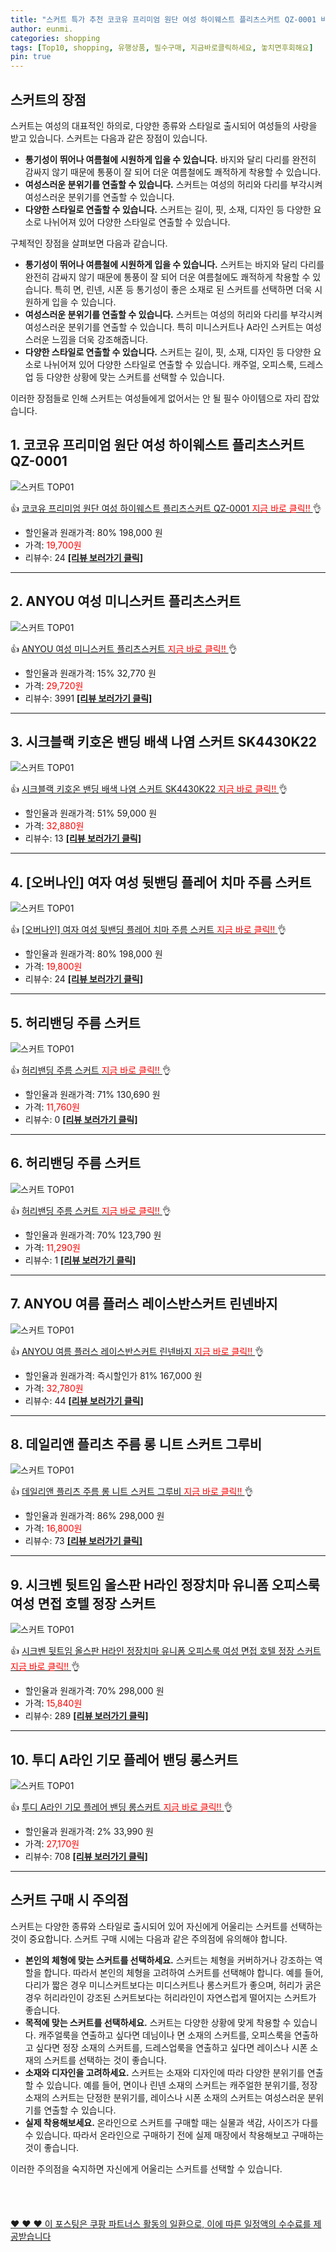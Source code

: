 ```yaml
---
title: "스커트 특가 추천 코코유 프리미엄 원단 여성 하이웨스트 플리츠스커트 QZ-0001 비교 장점"
author: eunmi.
categories: shopping
tags: [Top10, shopping, 유행상품, 필수구매, 지금바로클릭하세요, 놓치면후회해요]
pin: true
---
```

## 스커트의 장점

스커트는 여성의 대표적인 하의로, 다양한 종류와 스타일로 출시되어 여성들의 사랑을 받고 있습니다. 스커트는 다음과 같은 장점이 있습니다.

* **통기성이 뛰어나 여름철에 시원하게 입을 수 있습니다.** 바지와 달리 다리를 완전히 감싸지 않기 때문에 통풍이 잘 되어 더운 여름철에도 쾌적하게 착용할 수 있습니다.
* **여성스러운 분위기를 연출할 수 있습니다.** 스커트는 여성의 허리와 다리를 부각시켜 여성스러운 분위기를 연출할 수 있습니다.
* **다양한 스타일로 연출할 수 있습니다.** 스커트는 길이, 핏, 소재, 디자인 등 다양한 요소로 나뉘어져 있어 다양한 스타일로 연출할 수 있습니다.

구체적인 장점을 살펴보면 다음과 같습니다.

* **통기성이 뛰어나 여름철에 시원하게 입을 수 있습니다.** 스커트는 바지와 달리 다리를 완전히 감싸지 않기 때문에 통풍이 잘 되어 더운 여름철에도 쾌적하게 착용할 수 있습니다. 특히 면, 린넨, 시폰 등 통기성이 좋은 소재로 된 스커트를 선택하면 더욱 시원하게 입을 수 있습니다.
* **여성스러운 분위기를 연출할 수 있습니다.** 스커트는 여성의 허리와 다리를 부각시켜 여성스러운 분위기를 연출할 수 있습니다. 특히 미니스커트나 A라인 스커트는 여성스러운 느낌을 더욱 강조해줍니다.
* **다양한 스타일로 연출할 수 있습니다.** 스커트는 길이, 핏, 소재, 디자인 등 다양한 요소로 나뉘어져 있어 다양한 스타일로 연출할 수 있습니다. 캐주얼, 오피스룩, 드레스업 등 다양한 상황에 맞는 스커트를 선택할 수 있습니다.

이러한 장점들로 인해 스커트는 여성들에게 없어서는 안 될 필수 아이템으로 자리 잡았습니다.

   

## 1. 코코유 프리미엄 원단 여성 하이웨스트 플리츠스커트 QZ-0001

![스커트 TOP01](https://thumbnail8.coupangcdn.com/thumbnails/remote/230x230ex/image/vendor_inventory/9e5f/c39440f219970a5f72bf72923fc6318449dd260e3bd8d5dcb32f4e5c83ce.jpg)


👍 [코코유 프리미엄 원단 여성 하이웨스트 플리츠스커트 QZ-0001 <font color=red> 지금 바로 클릭!! </font> ](https://link.coupang.com/re/AFFSDP?lptag=AF3617701&subid=GithubCoopas&pageKey=7210897472&traceid=V0-153&itemId=18248121563&vendorItemId=85916642872) 👌 


- 할인율과 원래가격: 80%  198,000   원
- 가격: <span style='color:red'>19,700원</span>
- 리뷰수: 24  [**[리뷰 보러가기 클릭]**](https://link.coupang.com/re/AFFSDP?lptag=AF3617701&subid=GithubCoopas&pageKey=7210897472&traceid=V0-153&itemId=18248121563&vendorItemId=85916642872)

---


   

## 2. ANYOU 여성 미니스커트 플리츠스커트

![스커트 TOP01](https://thumbnail7.coupangcdn.com/thumbnails/remote/230x230ex/image/vendor_inventory/cda4/4ea116f0c9356bef828a4c650497f1593c061a126532e5954cfbfcb49a50.jpg)


👍 [ANYOU 여성 미니스커트 플리츠스커트 <font color=red> 지금 바로 클릭!! </font> ](https://link.coupang.com/re/AFFSDP?lptag=AF3617701&subid=GithubCoopas&pageKey=7279496258&traceid=V0-153&itemId=18582267289&vendorItemId=86503779820) 👌 


- 할인율과 원래가격: 15%  32,770   원
- 가격: <span style='color:red'>29,720원</span>
- 리뷰수: 3991  [**[리뷰 보러가기 클릭]**](https://link.coupang.com/re/AFFSDP?lptag=AF3617701&subid=GithubCoopas&pageKey=7279496258&traceid=V0-153&itemId=18582267289&vendorItemId=86503779820)

---


   

## 3. 시크블랙 키호온 밴딩 배색 나염 스커트 SK4430K22

![스커트 TOP01](https://thumbnail8.coupangcdn.com/thumbnails/remote/230x230ex/image/rs_quotation_api/nx1hemyp/9f0bfb6844744729b5d6ba65f3f6174e.jpg)


👍 [시크블랙 키호온 밴딩 배색 나염 스커트 SK4430K22 <font color=red> 지금 바로 클릭!! </font> ](https://link.coupang.com/re/AFFSDP?lptag=AF3617701&subid=GithubCoopas&pageKey=6400795027&traceid=V0-153&itemId=13684199654&vendorItemId=80935892671) 👌 


- 할인율과 원래가격: 51%  59,000   원
- 가격: <span style='color:red'>32,880원</span>
- 리뷰수: 13  [**[리뷰 보러가기 클릭]**](https://link.coupang.com/re/AFFSDP?lptag=AF3617701&subid=GithubCoopas&pageKey=6400795027&traceid=V0-153&itemId=13684199654&vendorItemId=80935892671)

---


   

## 4. [오버나인] 여자 여성 뒷밴딩 플레어 치마 주름 스커트

![스커트 TOP01](https://thumbnail9.coupangcdn.com/thumbnails/remote/230x230ex/image/vendor_inventory/9f2e/294e2cb2501b59378a7248d592eefcbb7a5f07bdce25560e82851468595b.jpg)


👍 [[오버나인] 여자 여성 뒷밴딩 플레어 치마 주름 스커트 <font color=red> 지금 바로 클릭!! </font> ](https://link.coupang.com/re/AFFSDP?lptag=AF3617701&subid=GithubCoopas&pageKey=7575840614&traceid=V0-153&itemId=19988879332&vendorItemId=87086863881) 👌 


- 할인율과 원래가격: 80%  198,000   원
- 가격: <span style='color:red'>19,800원</span>
- 리뷰수: 24  [**[리뷰 보러가기 클릭]**](https://link.coupang.com/re/AFFSDP?lptag=AF3617701&subid=GithubCoopas&pageKey=7575840614&traceid=V0-153&itemId=19988879332&vendorItemId=87086863881)

---


   

## 5. 허리밴딩 주름 스커트

![스커트 TOP01](https://thumbnail7.coupangcdn.com/thumbnails/remote/230x230ex/image/vendor_inventory/7b25/b443115ea83fecb0690258a0ff2bcaa5a490c84b8021e281db047265cd9a.jpg)


👍 [허리밴딩 주름 스커트 <font color=red> 지금 바로 클릭!! </font> ](https://link.coupang.com/re/AFFSDP?lptag=AF3617701&subid=GithubCoopas&pageKey=6401324578&traceid=V0-153&itemId=13687197279&vendorItemId=80938834119) 👌 


- 할인율과 원래가격: 71%  130,690   원
- 가격: <span style='color:red'>11,760원</span>
- 리뷰수: 0  [**[리뷰 보러가기 클릭]**](https://link.coupang.com/re/AFFSDP?lptag=AF3617701&subid=GithubCoopas&pageKey=6401324578&traceid=V0-153&itemId=13687197279&vendorItemId=80938834119)

---


   

## 6. 허리밴딩 주름 스커트

![스커트 TOP01](https://thumbnail6.coupangcdn.com/thumbnails/remote/230x230ex/image/vendor_inventory/58bf/7295bc93716c717a2e3200e2850440e1bc59c5ba0c159baa621c401523ef.jpg)


👍 [허리밴딩 주름 스커트 <font color=red> 지금 바로 클릭!! </font> ](https://link.coupang.com/re/AFFSDP?lptag=AF3617701&subid=GithubCoopas&pageKey=6401324578&traceid=V0-153&itemId=13687197277&vendorItemId=80938834108) 👌 


- 할인율과 원래가격: 70%  123,790   원
- 가격: <span style='color:red'>11,290원</span>
- 리뷰수: 1  [**[리뷰 보러가기 클릭]**](https://link.coupang.com/re/AFFSDP?lptag=AF3617701&subid=GithubCoopas&pageKey=6401324578&traceid=V0-153&itemId=13687197277&vendorItemId=80938834108)

---


   

## 7. ANYOU 여름 플러스 레이스반스커트 린넨바지

![스커트 TOP01](https://thumbnail10.coupangcdn.com/thumbnails/remote/230x230ex/image/vendor_inventory/4bed/480d8df24f928294df7798acd984a24551a115df004006f36fbe86614eca.jpg)


👍 [ANYOU 여름 플러스 레이스반스커트 린넨바지 <font color=red> 지금 바로 클릭!! </font> ](https://link.coupang.com/re/AFFSDP?lptag=AF3617701&subid=GithubCoopas&pageKey=7450562643&traceid=V0-153&itemId=19395427861&vendorItemId=86724179858) 👌 


- 할인율과 원래가격: 즉시할인가 81%  167,000   원
- 가격: <span style='color:red'>32,780원</span>
- 리뷰수: 44  [**[리뷰 보러가기 클릭]**](https://link.coupang.com/re/AFFSDP?lptag=AF3617701&subid=GithubCoopas&pageKey=7450562643&traceid=V0-153&itemId=19395427861&vendorItemId=86724179858)

---


   

## 8. 데일리앤 플리츠 주름 롱 니트 스커트 그루비

![스커트 TOP01](https://thumbnail7.coupangcdn.com/thumbnails/remote/230x230ex/image/vendor_inventory/e3f0/bae3a692fece64d228def75b4367124d962480bb466e041ad64e1bbeea35.jpg)


👍 [데일리앤 플리츠 주름 롱 니트 스커트 그루비 <font color=red> 지금 바로 클릭!! </font> ](https://link.coupang.com/re/AFFSDP?lptag=AF3617701&subid=GithubCoopas&pageKey=6232734758&traceid=V0-153&itemId=12535072775&vendorItemId=79803498566) 👌 


- 할인율과 원래가격: 86%  298,000   원
- 가격: <span style='color:red'>16,800원</span>
- 리뷰수: 73  [**[리뷰 보러가기 클릭]**](https://link.coupang.com/re/AFFSDP?lptag=AF3617701&subid=GithubCoopas&pageKey=6232734758&traceid=V0-153&itemId=12535072775&vendorItemId=79803498566)

---


   

## 9. 시크벤 뒷트임 올스판 H라인 정장치마 유니폼 오피스룩 여성 면접 호텔 정장 스커트

![스커트 TOP01](https://thumbnail7.coupangcdn.com/thumbnails/remote/230x230ex/image/vendor_inventory/bffa/f6b3fdc488a2dbe8ccf79f9281fffeb1139f89bd7305e5700229d280628f.jpg)


👍 [시크벤 뒷트임 올스판 H라인 정장치마 유니폼 오피스룩 여성 면접 호텔 정장 스커트 <font color=red> 지금 바로 클릭!! </font> ](https://link.coupang.com/re/AFFSDP?lptag=AF3617701&subid=GithubCoopas&pageKey=7193983171&traceid=V0-153&itemId=18169669073&vendorItemId=85319099096) 👌 


- 할인율과 원래가격: 70%  298,000   원
- 가격: <span style='color:red'>15,840원</span>
- 리뷰수: 289  [**[리뷰 보러가기 클릭]**](https://link.coupang.com/re/AFFSDP?lptag=AF3617701&subid=GithubCoopas&pageKey=7193983171&traceid=V0-153&itemId=18169669073&vendorItemId=85319099096)

---


   

## 10. 투디 A라인 기모 플레어 밴딩 롱스커트

![스커트 TOP01](https://thumbnail6.coupangcdn.com/thumbnails/remote/230x230ex/image/vendor_inventory/f7e5/723eccb8fdcb4687efeaf641d328f78f76c6f8ed64de8785ec3fcbbd9f3d.png)


👍 [투디 A라인 기모 플레어 밴딩 롱스커트 <font color=red> 지금 바로 클릭!! </font> ](https://link.coupang.com/re/AFFSDP?lptag=AF3617701&subid=GithubCoopas&pageKey=6962072310&traceid=V0-153&itemId=16952871071&vendorItemId=84130225841) 👌 


- 할인율과 원래가격: 2%  33,990   원
- 가격: <span style='color:red'>27,170원</span>
- 리뷰수: 708  [**[리뷰 보러가기 클릭]**](https://link.coupang.com/re/AFFSDP?lptag=AF3617701&subid=GithubCoopas&pageKey=6962072310&traceid=V0-153&itemId=16952871071&vendorItemId=84130225841)

---
## 스커트 구매 시 주의점

스커트는 다양한 종류와 스타일로 출시되어 있어 자신에게 어울리는 스커트를 선택하는 것이 중요합니다. 스커트 구매 시에는 다음과 같은 주의점에 유의해야 합니다.

* **본인의 체형에 맞는 스커트를 선택하세요.** 스커트는 체형을 커버하거나 강조하는 역할을 합니다. 따라서 본인의 체형을 고려하여 스커트를 선택해야 합니다. 예를 들어, 다리가 짧은 경우 미니스커트보다는 미디스커트나 롱스커트가 좋으며, 허리가 굵은 경우 허리라인이 강조된 스커트보다는 허리라인이 자연스럽게 떨어지는 스커트가 좋습니다.
* **목적에 맞는 스커트를 선택하세요.** 스커트는 다양한 상황에 맞게 착용할 수 있습니다. 캐주얼룩을 연출하고 싶다면 데님이나 면 소재의 스커트를, 오피스룩을 연출하고 싶다면 정장 소재의 스커트를, 드레스업룩을 연출하고 싶다면 레이스나 시폰 소재의 스커트를 선택하는 것이 좋습니다.
* **소재와 디자인을 고려하세요.** 스커트는 소재와 디자인에 따라 다양한 분위기를 연출할 수 있습니다. 예를 들어, 면이나 린넨 소재의 스커트는 캐주얼한 분위기를, 정장 소재의 스커트는 단정한 분위기를, 레이스나 시폰 소재의 스커트는 여성스러운 분위기를 연출할 수 있습니다.
* **실제 착용해보세요.** 온라인으로 스커트를 구매할 때는 실물과 색감, 사이즈가 다를 수 있습니다. 따라서 온라인으로 구매하기 전에 실제 매장에서 착용해보고 구매하는 것이 좋습니다.

이러한 주의점을 숙지하면 자신에게 어울리는 스커트를 선택할 수 있습니다.<br><br><br><br><br> [ ❤ ❤ ❤ 이 포스팅은 쿠팡 파트너스 활동의 일환으로, 이에 따른 일정액의 수수료를 제공받습니다](https://link.coupang.com/a/bcEFyh)
